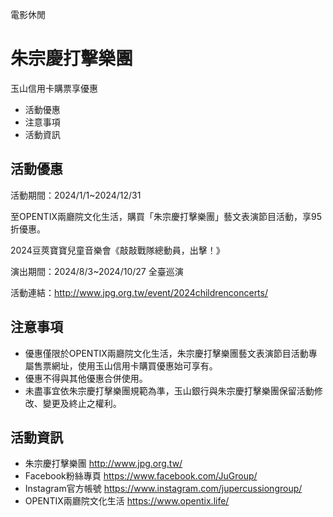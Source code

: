 電影休閒

# 朱宗慶打擊樂團  

玉山信用卡購票享優惠

  * 活動優惠
  * 注意事項
  * 活動資訊

## 活動優惠

活動期間：2024/1/1~2024/12/31

至OPENTIX兩廳院文化生活，購買「朱宗慶打擊樂團」藝文表演節目活動，享95折優惠。

2024豆莢寶寶兒童音樂會《敲敲戰隊總動員，出擊！》

  
  

演出期間：2024/8/3~2024/10/27 全臺巡演

活動連結：http://www.jpg.org.tw/event/2024childrenconcerts/

## 注意事項

  * 優惠僅限於OPENTIX兩廳院文化生活，朱宗慶打擊樂團藝文表演節目活動專屬售票網址，使用玉山信用卡購買優惠始可享有。
  * 優惠不得與其他優惠合併使用。
  * 未盡事宜依朱宗慶打擊樂團規範為準，玉山銀行與朱宗慶打擊樂團保留活動修改、變更及終止之權利。

## 活動資訊

  * 朱宗慶打擊樂團 http://www.jpg.org.tw/
  * Facebook粉絲專頁 https://www.facebook.com/JuGroup/
  * Instagram官方帳號 https://www.instagram.com/jupercussiongroup/
  * OPENTIX兩廳院文化生活 https://www.opentix.life/

